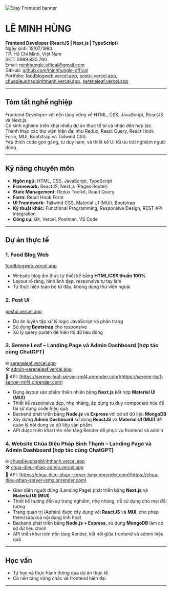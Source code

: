 ![Easy Frontend banner](https://images.unsplash.com/photo-1467232004584-a241de8bcf5d?ixlib=rb-1.2.1&ixid=MnwxMjA3fDB8MHxwaG90by1wYWdlfHx8fGVufDB8fHx8&auto=format&fit=crop&w=1469&q=80)

# LÊ MINH HÙNG  
**Frontend Developer (ReactJS | Next.js | TypeScript)**  
Ngày sinh: 15/07/1990  
TP. Hồ Chí Minh, Việt Nam  
SĐT: 0989 830 760  
Email: minhhungle.offical@gmail.com  
GitHub: [github.com/minhhungle-offical](https://github.com/minhhungle-offical)  
Portfolio: [foodblogweb.vercel.app](https://foodblogweb.vercel.app/), [postui.vercel.app](https://postui.vercel.app/?_page=1&_limit=6), [chuadieuphapbinhthanh.vercel.app](https://chuadieuphapbinhthanh.vercel.app), [sereneleaf.vercel.app](https://sereneleaf.vercel.app/)

---

## Tóm tắt nghề nghiệp  
Frontend Developer với nền tảng vững về HTML, CSS, JavaScript, ReactJS và Next.js.  
Có kinh nghiệm triển khai nhiều dự án thực tế từ cá nhân đến hợp tác.  
Thành thạo các thư viện hiện đại như Redux, React Query, React Hook Form, MUI, Bootstrap và Tailwind CSS.  
Yêu thích code gọn gàng, tư duy hàm, và thiết kế UI tối ưu trải nghiệm người dùng.

---

## Kỹ năng chuyên môn  
- **Ngôn ngữ:** HTML, CSS, JavaScript, TypeScript  
- **Framework:** ReactJS, Next.js (Pages Router)  
- **State Management:** Redux Toolkit, React Query  
- **Form:** React Hook Form  
- **UI Framework:** Tailwind CSS, Material UI (MUI), Bootstrap  
- **Kỹ thuật khác:** Functional Programming, Responsive Design, REST API integration  
- **Công cụ:** Git, Vercel, Postman, VS Code  

---

## Dự án thực tế

### 1. Food Blog Web  
[foodblogweb.vercel.app](https://foodblogweb.vercel.app/)  
- Website blog ẩm thực tự thiết kế bằng **HTML/CSS thuần 100%**  
- Layout rõ ràng, hình ảnh đẹp, responsive tự tay làm  
- Tự thực hiện toàn bộ từ đầu, không dùng thư viện ngoài

### 2. Post UI  
[postui.vercel.app](https://postui.vercel.app/?_page=1&_limit=6)  
- Dự án luyện tập xử lý logic JavaScript và phân trang  
- Sử dụng **Bootstrap** cho responsive  
- Xử lý query param để hiển thị dữ liệu động


### 3. Serene Leaf – Landing Page và Admin Dashboard (hợp tác cùng ChatGPT)  
🌐 [sereneleaf.vercel.app](https://sereneleaf.vercel.app)  
🛠️ [admin-sereneleaf.vercel.app](https://admin-sereneleaf.vercel.app/)  
🔗 API: [https://serene-leaf-server-rmf4.onrender.com](https://serene-leaf-server-rmf4.onrender.com)

- Dựng layout sản phẩm thiên nhiên bằng **Next.js** kết hợp **Material UI (MUI)**  
- Thiết kế responsive đẹp, nhẹ nhàng, áp dụng tư duy component hóa để tái sử dụng code hiệu quả  
- Backend phát triển bằng **Node.js** và **Express** với cơ sở dữ liệu **MongoDB**  
- Xây dựng **Admin Dashboard** sử dụng **ReactJS** và **Material UI (MUI)** để quản lý nội dung và dữ liệu sản phẩm  
- API được triển khai trên nền tảng Render để phục vụ frontend và admin 

### 4. Website Chùa Diệu Pháp Bình Thạnh – Landing Page và Admin Dashboard (hợp tác cùng ChatGPT)  
🌐 [chuadieuphapbinhthanh.vercel.app](https://chuadieuphapbinhthanh.vercel.app/)  
🛠️ [chua-dieu-phap-admin.vercel.app](https://chua-dieu-phap-admin.vercel.app/)  
🔗 API: [https://chua-dieu-phap-server-ismx.onrender.com](https://chua-dieu-phap-server-ismx.onrender.com)

- Giao diện người dùng (Landing Page) phát triển bằng **Next.js** và **Material UI (MUI)**  
- Thiết kế hướng đến sự trang nghiêm, nhẹ nhàng, dễ sử dụng cho mọi đối tượng  
- Trang quản trị (Admin) được xây dựng với **ReactJS** và **MUI**, cho phép thêm/sửa/xoá nội dung linh hoạt  
- Backend phát triển bằng **Node.js + Express**, sử dụng **MongoDB** làm cơ sở dữ liệu chính  
- API triển khai trên nền tảng Render, kết nối giữa frontend và admin hiệu quả 

---

## Học vấn  
- Tự học và thực hành thông qua dự án thực tế  
- Có nền tảng vững chắc về frontend hiện đại  

---

